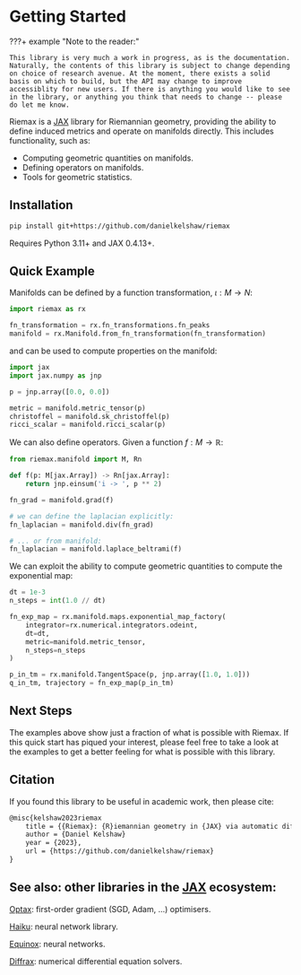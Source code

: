 # Getting Started

???+ example "Note to the reader:"

    This library is very much a work in progress, as is the documentation. Naturally, the contents of this library is subject to change depending on choice of research avenue. At the moment, there exists a solid basis on which to build, but the API may change to improve accessiblity for new users. If there is anything you would like to see in the library, or anything you think that needs to change -- please do let me know.


Riemax is a [JAX] library for Riemannian geometry, providing the ability to define induced metrics and operate on manifolds directly. This includes functionality, such as:

  - Computing geometric quantities on manifolds.
  - Defining operators on manifolds.
  - Tools for geometric statistics.

## Installation

```bash
pip install git+https://github.com/danielkelshaw/riemax
```

Requires Python 3.11+ and JAX 0.4.13+.

## Quick Example

Manifolds can be defined by a function transformation, $\iota: M \rightarrow N$:

```python
import riemax as rx

fn_transformation = rx.fn_transformations.fn_peaks
manifold = rx.Manifold.from_fn_transformation(fn_transformation)
```

and can be used to compute properties on the manifold:

```python
import jax
import jax.numpy as jnp

p = jnp.array([0.0, 0.0])

metric = manifold.metric_tensor(p)
christoffel = manifold.sk_christoffel(p)
ricci_scalar = manifold.ricci_scalar(p)
```
We can also define operators. Given a function $f: M \rightarrow \mathbb{R}$:

```python
from riemax.manifold import M, Rn

def f(p: M[jax.Array]) -> Rn[jax.Array]:
    return jnp.einsum('i -> ', p ** 2)

fn_grad = manifold.grad(f)

# we can define the laplacian explicitly:
fn_laplacian = manifold.div(fn_grad)

# ... or from manifold:
fn_laplacian = manifold.laplace_beltrami(f)
```

We can exploit the ability to compute geometric quantities to compute the exponential map:

```python
dt = 1e-3
n_steps = int(1.0 // dt)

fn_exp_map = rx.manifold.maps.exponential_map_factory(
    integrator=rx.numerical.integrators.odeint,
    dt=dt,
    metric=manifold.metric_tensor,
    n_steps=n_steps
)

p_in_tm = rx.manifold.TangentSpace(p, jnp.array([1.0, 1.0]))
q_in_tm, trajectory = fn_exp_map(p_in_tm)
```

## Next Steps
The examples above show just a fraction of what is possible with Riemax. If this quick start has piqued your interest, please feel free to take a look at the examples to get a better feeling for what is possible with this library.

## Citation

If you found this library to be useful in academic work, then please cite:

```tex
@misc{kelshaw2023riemax
    title = {{Riemax}: {R}iemannian geometry in {JAX} via automatic differentiation}
    author = {Daniel Kelshaw}
    year = {2023},
    url = {https://github.com/danielkelshaw/riemax}
}
```

## See also: other libraries in the [JAX] ecosystem:

[Optax](https://github.com/google-deepmind/optax): first-order gradient (SGD, Adam, ...) optimisers.

[Haiku](https://github.com/google-deepmind/dm-haiku): neural network library.

[Equinox](https://github.com/patrick-kidger/equinox): neural networks.

[Diffrax](https://github.com/patrick-kidger/diffrax): numerical differential equation solvers.


[JAX]: https://github.com/google/jax
